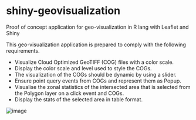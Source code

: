 # shiny-geovisualization
Proof of concept application for geo-visualization in R lang with Leaflet and Shiny

This geo-visualization application is prepared to comply with the following requirements.

- Visualize Cloud Optimized GeoTIFF (COG) files with a color scale.
- Display the color scale and level used to style the COGs.
- The visualization of the COGs should be dynamic by using a slider. 
- Ensure point query events from COGs and represent them as Popup.
- Visualise the zonal statistics of the intersected area that is selected from the Polygon layer on a click event and COGs.
- Display the stats of the selected area in table format.

![image](https://github.com/OpenGeoHub/shiny-geovisualization/assets/34002197/a19b486c-efb6-44f9-8e5a-6e804e0302d2)
